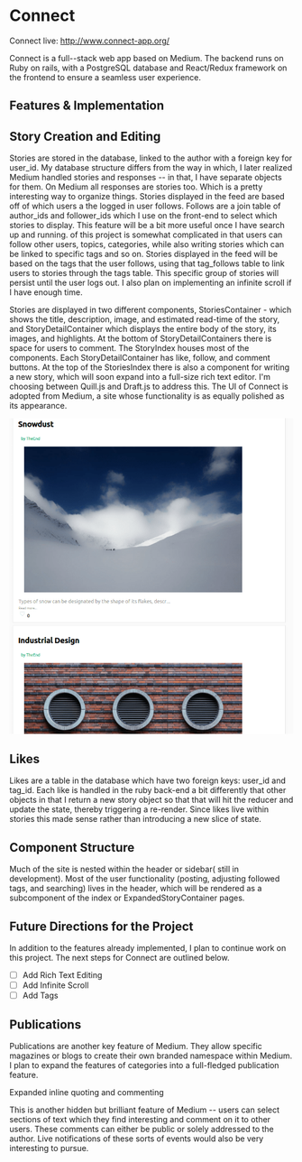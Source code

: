 # Connect

Connect live: http://www.connect-app.org/

Connect is a full--stack web app based on Medium. The backend runs on Ruby on rails, with a PostgreSQL database and React/Redux framework on the frontend to ensure a seamless user experience.

## Features & Implementation

## Story Creation and Editing

Stories are stored in the database, linked to the author with a foreign key for user_id. My database structure differs from the way in which, I later realized Medium handled stories and responses -- in that, I have separate objects for them. On Medium all responses are stories too. Which is a pretty interesting way to organize things. Stories displayed in the feed are based off of which users a the logged in user follows. Follows are a join table of author_ids and follower_ids which I use on the front-end to select which stories to display. This feature will be a bit more useful once I have search up and running. of this project is somewhat complicated in that users can follow other users, topics, categories, while also writing stories which can be linked to specific tags and so on. Stories displayed in the feed will be based on the tags that the user follows, using that tag_follows table to link users to stories through the tags table. This specific group of stories will persist until the user logs out. I also plan on implementing an infinite scroll if I have enough time.

Stories are displayed in two different components, StoriesContainer - which shows the title, description, image, and estimated read-time of the story, and StoryDetailContainer which displays the entire body of the story, its images, and highlights. At the bottom of StoryDetailContainers there is space for users to comment. The StoryIndex houses most of the components. Each StoryDetailContainer has like, follow, and comment buttons. At the top of the StoriesIndex there is also a component for writing a new story, which will soon expand into a full-size rich text editor. I'm choosing between Quill.js and Draft.js to address this. The UI of Connect is adopted from Medium, a site whose functionality is as equally polished as its appearance.

![image_of_stories_index](./app/assets/images/stories-index.png)

## Likes

Likes are a table in the database which have two foreign keys: user_id and tag_id. Each like is handled in the ruby back-end a bit differently that other objects in that I return a new story object so that that will hit the reducer and update the state, thereby triggering a re-render. Since likes live within stories this made sense rather than introducing a new slice of state.

## Component Structure

Much of the site is nested within the header or sidebar( still in development). Most of the user functionality (posting, adjusting followed tags, and searching) lives in the header, which will be rendered as a subcomponent of the index or ExpandedStoryContainer pages.


## Future Directions for the Project

In addition to the features already implemented, I plan to continue work on this project. The next steps for Connect are outlined below.

- [ ] Add Rich Text Editing
- [ ] Add Infinite Scroll
- [ ] Add Tags

## Publications

Publications are another key feature of Medium. They allow specific magazines or blogs to create their own branded namespace within Medium. I plan to expand the features of categories into a full-fledged publication feature.

Expanded inline quoting and commenting

This is another hidden but brilliant feature of Medium -- users can select sections of text which they find interesting and comment on it to other users. These comments can either be public or solely addressed to the author. Live notifications of these sorts of events would also be very interesting to pursue.
